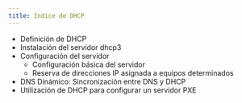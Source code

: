 ```yaml
---
title: Indice de DHCP
---
```


* Definición de DHCP
* Instalación del servidor dhcp3
* Configuración del servidor
  * Configuración básica del servidor
  * Reserva de direcciones IP asignada a equipos determinados
* DNS Dinámico: Sincronización entre DNS y DHCP
* Utilización de DHCP para configurar un servidor PXE
